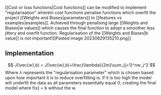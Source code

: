 [[Cost or loss functions|Cost functions]] can be modified to implement "regularisation" wherein cost functions penalise functions which overfit the project [[Weights and Biases|parameters]] to [[features vs examples|examples]]. Achieved through penalising large [[Weights and Biases|w values]] which causes the final function to adopt a smoother less jittery and overfit function. Regularisation of the [[Weights and Biases|b value]] is not important![[Pasted image 20230829135210.png]]

## Implementation
$$
J(\vec{w},b) = J(\vec{w},b)+\frac{\lambda}{2m}\sum_{j=1}^nw_j^2
$$
Where $\lambda$ represents the "regularisation parameter" which is chosen based upon how important it is to reduce overfitting is. If it is too high the model will underfit the data as all parameters essentially equal 0, creating the final model where f(x) = b without the w. 